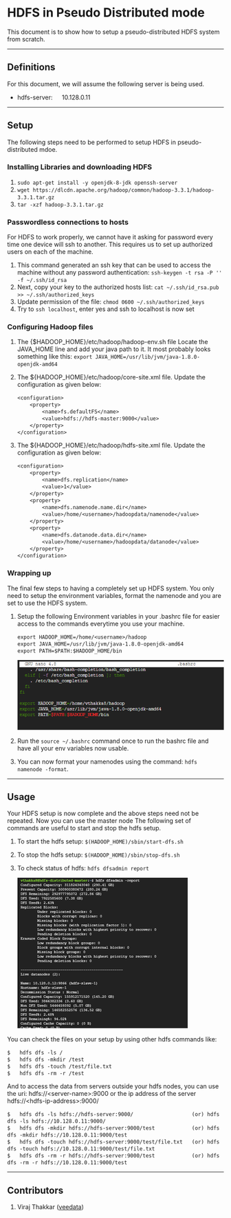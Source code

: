 # HDFS in Pseudo Distributed mode

This document is to show how to setup a pseudo-distributed HDFS system from scratch. 

---

## Definitions
For this document, we will assume the following server is being used.
+	hdfs-server: &emsp; 10.128.0.11

---

## Setup
The following steps need to be performed to setup HDFS in pseudo-distributed mdoe.

### Installing Libraries and downloading HDFS
1.	`sudo apt-get install -y openjdk-8-jdk openssh-server`
2.	`wget https://dlcdn.apache.org/hadoop/common/hadoop-3.3.1/hadoop-3.3.1.tar.gz`
3.	`tar -xzf hadoop-3.3.1.tar.gz`


### Passwordless connections to hosts
For HDFS to work properly, we cannot have it asking for password every time one device will ssh to another. This requires us to set up authorized users on each of the machine.
1.	This command generated an ssh key that can be used to access the machine without any password authentication: `ssh-keygen -t rsa -P '' -f ~/.ssh/id_rsa`
2.	Next, copy your key to the authorized hosts list: `cat ~/.ssh/id_rsa.pub >> ~/.ssh/authorized_keys`
3.	Update permission of the file: `chmod 0600 ~/.ssh/authorized_keys`
4.  Try to `ssh localhost`, enter yes and ssh to localhost is now set 

### Configuring Hadoop files
1.	The {$HADOOP_HOME}/etc/hadoop/hadoop-env.sh file
Locate the JAVA_HOME line and add your java path to it. It most probably looks something like this: `export JAVA_HOME=/usr/lib/jvm/java-1.8.0-openjdk-amd64`

2.	The ${HADOOP_HOME}/etc/hadoop/core-site.xml file. Update the configuration as given below:
    ```
    <configuration>
        <property>
            <name>fs.defaultFS</name>
            <value>hdfs://hdfs-master:9000</value>
        </property>
    </configuration>
    ```
3. The ${HADOOP_HOME}/etc/hadoop/hdfs-site.xml file. Update the configuration as given below:
    ```
    <configuration>
        <property>
            <name>dfs.replication</name>
            <value>1</value>
        </property>
        <property>
            <name>dfs.namenode.name.dir</name>
            <value>/home/<username>/hadoopdata/namenode</value>
        </property>
        <property>
            <name>dfs.datanode.data.dir</name>
            <value>/home/<username>/hadoopdata/datanode</value>
        </property>
    </configuration>
    ```

### Wrapping up
The final few steps to having a completely set up HDFS system. You only need to setup the environment variables, format the namenode and you are set to use the HDFS system.
1.	Setup the following Environment variables in your .bashrc file for easier access to the commands everytime you use your machine.
    ```
    export HADOOP_HOME=/home/<username>/hadoop
    export JAVA_HOME=/usr/lib/jvm/java-1.8.0-openjdk-amd64
    export PATH=$PATH:$HADOOP_HOME/bin
    ```

    ![bashrc](./media/hdfs-bashrc.png)

2. Run the `source ~/.bashrc` command once to run the bashrc file and have all your env variables now usable.
3.	You can now format your namenodes using the command: `hdfs namenode -format`.

---

## Usage

Your HDFS setup is now complete and the above steps need not be repeated. Now you can use the master node The following set of commands are useful to start and stop the hdfs setup.
1.	To start the hdfs setup: `$(HADOOP_HOME)/sbin/start-dfs.sh` 
2.	To stop the hdfs setup: `$(HADOOP_HOME)/sbin/stop-dfs.sh`
3.	To check status of hdfs: `hdfs dfsadmin report`

    ![HDFS status report](./media/hdfs-status.png) 

You can check the files on your setup by using other hdfs commands like:
```
$	hdfs dfs -ls /
$	hdfs dfs -mkdir /test
$	hdfs dfs -touch /test/file.txt
$	hdfs dfs -rm -r /test
```

And to access the data from servers outside your hdfs nodes, you can use the uri: hdfs://\<server-name>:9000 or the ip address of the server hdfs://\<hdfs-ip-address>:9000/
```
$	hdfs dfs -ls hdfs://hdfs-server:9000/                   (or) hdfs dfs -ls hdfs://10.128.0.11:9000/
$	hdfs dfs -mkdir hdfs://hdfs-server:9000/test            (or) hdfs dfs -mkdir hdfs://10.128.0.11:9000/test
$	hdfs dfs -touch hdfs://hdfs-server:9000/test/file.txt   (or) hdfs dfs -touch hdfs://10.128.0.11:9000/test/file.txt
$	hdfs dfs -rm -r hdfs://hdfs-server:9000/test            (or) hdfs dfs -rm -r hdfs://10.128.0.11:9000/test
```

---

## Contributors
1. Viraj Thakkar ([veedata](github.com/veedata))
